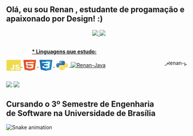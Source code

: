 ## Olá, eu sou Renan , estudante de progamação e apaixonado por Design! :)


<div align="center">
  <a href="https://github.com/renantfm4">
  <img height="180em" src="https://github-readme-stats.vercel.app/api?username=renantfm4&show_icons=true&theme=dracula&include_all_commits=true&count_private=true"/>
  <img height="140em" src="https://github-readme-stats.vercel.app/api/top-langs/?username=renantfm4&layout=compact&langs_count=7&theme=dracula"/>
</div>
<div style="display: inline_block"><br>
    <p style= "text-indent: 5em;"><b> * Linguagens que estudo: </b></p>
  <img align="center" alt="Renan-Js" height="30" width="40" src="https://raw.githubusercontent.com/devicons/devicon/master/icons/javascript/javascript-plain.svg">
  <img align="center" alt="Renan-HTML" height="30" width="40" src="https://raw.githubusercontent.com/devicons/devicon/master/icons/html5/html5-original.svg">
  <img align="center" alt="Renan-CSS" height="30" width="40" src="https://raw.githubusercontent.com/devicons/devicon/master/icons/css3/css3-original.svg">
  <img align="center" alt="Renan-Python" height="30" width="40" src="https://raw.githubusercontent.com/devicons/devicon/master/icons/python/python-original.svg">
   <img align="center" alt="Renan-Java" height="30" width="40" src="https://cdn.jsdelivr.net/gh/devicons/devicon/icons/java/java-plain.svg">
  <img align="right" alt="Renan-pic" height="150" style="border-radius:50px;" src="https://user-images.githubusercontent.com/111506459/204694440-11e32ae9-2abc-47bf-9e13-4f713cac9cb4.gif">
</div>
  
  ##

<div> 

  <a href="https://instagram.com/renantfm_" target="_blank"><img src="https://img.shields.io/badge/-Instagram-%23E4405F?style=for-the-badge&logo=instagram&logoColor=white" target="_blank"></a>
  <a href = "mailto:renantfm0@gmail.com"><img src="https://img.shields.io/badge/-Gmail-%23333?style=for-the-badge&logo=gmail&logoColor=white" target="_blank"></a>
  
 ## Cursando o 3º Semestre de Engenharia de Software na Universidade de Brasília
 
</div>
  
![Snake animation](https://github.com/renantfm4/renantfm4/blob/output/github-contribution-grid-snake.svg)
